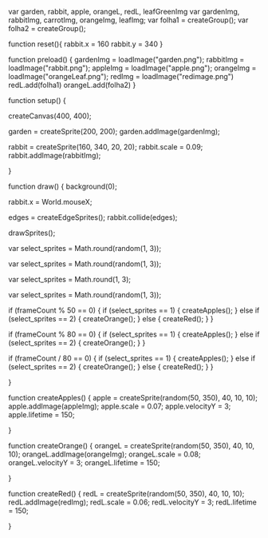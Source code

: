 
var garden, rabbit, apple, orangeL, redL, leafGreenImg
var gardenImg, rabbitImg, carrotImg, orangeImg, leafImg;
var folha1 = createGroup();
var folha2 = createGroup();

function reset(){
  rabbit.x = 160
  rabbit.y = 340
}


function preload() {
  gardenImg = loadImage("garden.png");
  rabbitImg = loadImage("rabbit.png");
  appleImg = loadImage("apple.png");
  orangeImg = loadImage("orangeLeaf.png");
  redImg = loadImage("redimage.png")
  redL.add(folha1)
  orangeL.add(folha2)
}


function setup() {

  createCanvas(400, 400);

  garden = createSprite(200, 200);
  garden.addImage(gardenImg);




  rabbit = createSprite(160, 340, 20, 20);
  rabbit.scale = 0.09;
  rabbit.addImage(rabbitImg);

}

function draw() {
  background(0);


  rabbit.x = World.mouseX;

  edges = createEdgeSprites();
  rabbit.collide(edges);

  drawSprites();


  var select_sprites = Math.round(random(1, 3));

  var select_sprites = Math.round(random(1, 3));

  var select_sprites = Math.round(1, 3);

  var select_sprites = Math.round(random(1, 3));


  if (frameCount % 50 == 0) {
    if (select_sprites == 1) {
      createApples();
    } else if (select_sprites == 2) {
      createOrange();
    } else {
      createRed();
    }
  }

  if (frameCount % 80 == 0) {
    if (select_sprites == 1) {
      createApples();
    } else if (select_sprites == 2) {
      createOrange();
    }
  }

  if (frameCount / 80 == 0) {
    if (select_sprites == 1) {
      createApples();
    } else if (select_sprites == 2) {
      createOrange();
    } else {
      createRed();
    }
  }


}

function createApples() {
  apple = createSprite(random(50, 350), 40, 10, 10);
  apple.addImage(appleImg);
  apple.scale = 0.07;
  apple.velocityY = 3;
  apple.lifetime = 150;

}

function createOrange() {
  orangeL = createSprite(random(50, 350), 40, 10, 10);
  orangeL.addImage(orangeImg);
  orangeL.scale = 0.08;
  orangeL.velocityY = 3;
  orangeL.lifetime = 150;

}

function createRed() {
  redL = createSprite(random(50, 350), 40, 10, 10);
  redL.addImage(redImg);
  redL.scale = 0.06;
  redL.velocityY = 3;
  redL.lifetime = 150;

}
